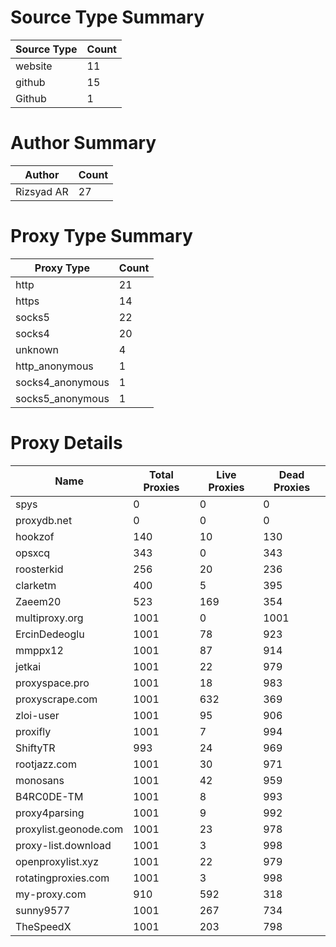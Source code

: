 # Source Type Summary

| Source Type | Count |
|-------------|-------|
| website | 11 |
| github | 15 |
| Github | 1 |


# Author Summary

| Author | Count |
|--------|-------|
| Rizsyad AR | 27 |


# Proxy Type Summary

| Proxy Type | Count |
|------------|-------|
| http | 21 |
| https | 14 |
| socks5 | 22 |
| socks4 | 20 |
| unknown | 4 |
| http_anonymous | 1 |
| socks4_anonymous | 1 |
| socks5_anonymous | 1 |


# Proxy Details

| Name | Total Proxies | Live Proxies | Dead Proxies |
|------|---------------|--------------|---------------|
| spys | 0 | 0 | 0 |
| proxydb.net | 0 | 0 | 0 |
| hookzof | 140 | 10 | 130 |
| opsxcq | 343 | 0 | 343 |
| roosterkid | 256 | 20 | 236 |
| clarketm | 400 | 5 | 395 |
| Zaeem20 | 523 | 169 | 354 |
| multiproxy.org | 1001 | 0 | 1001 |
| ErcinDedeoglu | 1001 | 78 | 923 |
| mmppx12 | 1001 | 87 | 914 |
| jetkai | 1001 | 22 | 979 |
| proxyspace.pro | 1001 | 18 | 983 |
| proxyscrape.com | 1001 | 632 | 369 |
| zloi-user | 1001 | 95 | 906 |
| proxifly | 1001 | 7 | 994 |
| ShiftyTR | 993 | 24 | 969 |
| rootjazz.com | 1001 | 30 | 971 |
| monosans | 1001 | 42 | 959 |
| B4RC0DE-TM | 1001 | 8 | 993 |
| proxy4parsing | 1001 | 9 | 992 |
| proxylist.geonode.com | 1001 | 23 | 978 |
| proxy-list.download | 1001 | 3 | 998 |
| openproxylist.xyz | 1001 | 22 | 979 |
| rotatingproxies.com | 1001 | 3 | 998 |
| my-proxy.com | 910 | 592 | 318 |
| sunny9577 | 1001 | 267 | 734 |
| TheSpeedX | 1001 | 203 | 798 |
